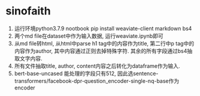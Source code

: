 # sinofaith
1. 运行环境python3.7.9 nootbook pip install weaviate-client markdown bs4
2. 两个md file在dataset中作为输入数据, 运行weaviate.ipynb即可
3. 从md file转html, 从html中parse h1 tag中的内容作为title, 第二行中p tag中的内容作为author, 其中内容通过正则去掉特殊字符. 其余的所有字段通过bs4抽取文字内容.
4. 所有文件抽取title, author, content内容之后转化为dataframe作为输入.
5. bert-base-uncased 能处理的字段只有512, 因此选sentence-transformers/facebook-dpr-question_encoder-single-nq-base作为encoder
